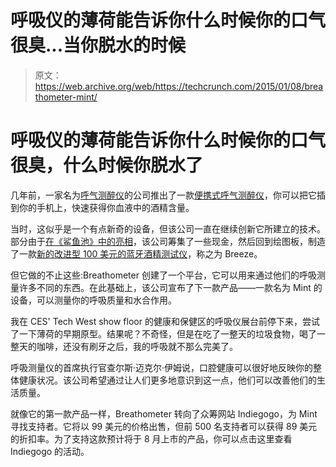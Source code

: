 # 呼吸仪的薄荷能告诉你什么时候你的口气很臭...当你脱水的时候

> 原文：<https://web.archive.org/web/https://techcrunch.com/2015/01/08/breathometer-mint/>

# 呼吸仪的薄荷能告诉你什么时候你的口气很臭，什么时候你脱水了

几年前，一家名为[呼气测醉仪](https://web.archive.org/web/20230316052736/https://www.breathometer.com/)的公司推出了一款[便携式呼气测醉仪](https://web.archive.org/web/20230316052736/https://techcrunch.com/2013/04/05/breathometer/)，你可以把它插到你的手机上，快速获得你血液中的酒精含量。

当时，这似乎是一个有点新奇的设备，但该公司一直在继续创新它所建立的技术。部分由于[在《鲨鱼池》中的亮相](https://web.archive.org/web/20230316052736/https://techcrunch.com/2013/10/17/breathometer-shark-tank/)，该公司筹集了一些现金，然后回到绘图板，制造了一款[新的改进型 100 美元的蓝牙酒精测试仪](https://web.archive.org/web/20230316052736/https://techcrunch.com/2014/10/14/breathometer-breeze/)，称之为 Breeze。

但它做的不止这些:Breathometer 创建了一个平台，它可以用来通过他们的呼吸测量许多不同的东西。在此基础上，该公司宣布了下一款产品——一款名为 Mint 的设备，可以测量你的呼吸质量和水合作用。

我在 CES' Tech West show floor 的健康和保健区的呼吸仪展台前停下来，尝试了一下薄荷的早期原型。结果呢？不奇怪，但是在吃了一整天的垃圾食物，喝了一整天的咖啡，还没有刷牙之后，我的呼吸就不那么完美了。

呼吸测量仪的首席执行官查尔斯·迈克尔·伊姆说，口腔健康可以很好地反映你的整体健康状况。该公司希望通过让人们更多地意识到这一点，他们可以改善他们的生活质量。

就像它的第一款产品一样，Breathometer 转向了众筹网站 Indiegogo，为 Mint 寻找支持者。它将以 99 美元的价格出售，但前 500 名支持者可以获得 89 美元的折扣率。为了支持这款预计将于 8 月上市的产品，你可以点击这里查看 Indiegogo 的活动。